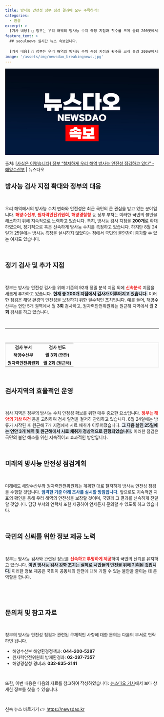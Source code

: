 ```yaml
---
title: 방사능 안전성 정부 점검 결과에 모두 주목하라!
categories:
  - 환경
excerpt: >
  [기사 내용] □ 정부는 우리 해역의 방사능 수치 측정 지점과 횟수를 크게 늘려 200곳에서 정기적으로 검사…
feature_text: >
  ## seoulnews 실시간 뉴스 속보입니다.

  [기사 내용] □ 정부는 우리 해역의 방사능 수치 측정 지점과 횟수를 크게 늘려 200곳에서 정기적으로 검사…
image: '/assets/img/newsdao_breakingnews.jpg'
---
```


![뉴스다오 속보](/assets/img/newsdao_breakingnews.jpg)

<p>출처: <a href="https://newsdao.kr/1718" rel="dofollow">[사실은 이렇습니다] 정부 “철저하게 우리 해역 방사능 안전성 점검하고 있다” - 해양수산부</a> | 뉴스다오</p>

<h2 data-ke-size="size26">방사능 검사 지점 확대와 정부의 대응</h2>

<p data-ke-size="size16">&nbsp;</p>

우리 해역에서의 방사능 수치 변화와 안전성은 최근 국민의 큰 관심을 받고 있는 분야입니다. <b><span style="color: #ee2323;">해양수산부</span></b>, <b><span style="color: #ee2323;">원자력안전위원회</span></b>, <b><span style="color: #ee2323;">해양경찰청</span></b> 등 정부 부처는 이러한 국민의 불안을 해소하기 위해 지속적으로 노력하고 있습니다. 특히, 방사능 검사 지점을 <b>200개</b>로 확대하였으며, 정기적으로 혹은 신속하게 방사능 수치를 측정하고 있습니다. 하지만 8월 24일과 25일에는 방사능 측정을 실시하지 않았다는 점에서 국민의 불안감이 증가할 수 있는 여지도 있습니다.

<p data-ke-size="size16">&nbsp;</p>

<h2 data-ke-size="size26">정기 검사 및 추가 지점</h2>

<p data-ke-size="size16">&nbsp;</p>

정부는 방사능 안전성 검사를 위해 기존의 92개 정밀 분석 지점 외에 <b><span style="color: #ee2323;">신속분석</span></b> 지점을 새롭게 추가하고 있습니다. <b><span style="background-color: #21538527;">현재 총 200개 지점에서 검사가 이루어지고 있습니다.</span></b> 이러한 점검은 해양 환경의 안전성을 보장하기 위한 필수적인 조치입니다. 예를 들어, 해양수산부는 연안 5개 권역에서 월 <b>3회</b> 검사하고, 원자력안전위원회는 원근해 지역에서 월 <b>2회</b> 검사를 하고 있습니다. 

<p data-ke-size="size16">&nbsp;</p>

<hr>

<p data-ke-size="size16">&nbsp;</p>

<table style="width:100%; border:1px solid #ddd;">
  <tr>
    <th style="text-align: center;"><b>검사 부서</b></th>
    <th style="text-align: center;"><b>검사 빈도</b></th>
  </tr>
  <tr>
    <td style="text-align: center; height: 17px;"><b>해양수산부</b></td>
    <td style="text-align: center; height: 17px;"><b>월 3회 (연안)</b></td>
  </tr>
  <tr>
    <td style="text-align: center; height: 17px;"><b>원자력안전위원회</b></td>
    <td style="text-align: center; height: 17px;"><b>월 2회 (원근해)</b></td>
  </tr>
</table>

<p data-ke-size="size16">&nbsp;</p>

<h2 data-ke-size="size26">검사지역의 효율적인 운영</h2>

<p data-ke-size="size16">&nbsp;</p>

검사 지역은 정부의 방사능 수치 안정성 확보를 위한 매우 중요한 요소입니다. <b><span style="color: #ee2323;">정부는 해양의 기상 여건</span></b> 등을 고려하여 검사 일정을 철저히 관리하고 있습니다. 8월 24일에는 방류가 시작된 후 원근해 7개 지점에서 시료 채취가 이루어졌습니다. <b><span style="background-color: #21538527;">그 다음 날인 25일에는 연안 3개 해역 및 원근해에서 시료 채취가 정상적으로 진행되었습니다.</span></b> 이러한 점검은 국민의 불안 해소를 위한 지속적이고 효과적인 방안입니다.

<p data-ke-size="size16">&nbsp;</p>

<h2 data-ke-size="size26">미래의 방사능 안전성 점검계획</h2>

<p data-ke-size="size16">&nbsp;</p>

미래에도 해양수산부와 원자력안전위원회는 계획한 대로 철저하게 방사능 안전성 점검을 수행할 것입니다. <b><span style="color: #1a5490;">엄격한 기준 아래 조사를 실시할 방침입니다.</span></b> 앞으로도 지속적인 지표의 확인을 통해 우리 해역의 안전성을 보장할 것이며, 국민께 그 결과를 신속하게 전달할 것입니다. 담당 부서의 연락처 또한 제공하여 언제든지 문의할 수 있도록 하고 있습니다. 

<p data-ke-size="size16">&nbsp;</p>

<h2 data-ke-size="size26">국민의 신뢰를 위한 정보 제공 노력</h2>

<p data-ke-size="size16">&nbsp;</p>

정부는 방사능 검사와 관련된 정보를 <b><span style="color: #ee2323;">신속하고 투명하게 제공</span></b>하여 국민의 신뢰를 유지하고 있습니다. <b><span style="background-color: #21538527;">이번 방사능 검사 강화 조치는 실제로 시민들의 안전을 위해 기획된 것입니다.</span></b> 이러한 정보 제공은 국민이 공동체의 안전에 대해 가질 수 있는 불안을 줄이는 데 큰 역할을 합니다. 

<p data-ke-size="size16">&nbsp;</p>

<p data-ke-size="size16">&nbsp;</p>

<h2 data-ke-size="size26">문의처 및 참고 자료</h2>

<p data-ke-size="size16">&nbsp;</p>

정부의 방사능 안전성 점검과 관련된 구체적인 사항에 대한 문의는 다음의 부서로 연락하면 됩니다.

<ul>
    <li>해양수산부 해양환경정책과: <b>044-200-5287</b></li>
    <li>원자력안전위원회 방재환경과: <b>02-397-7357</b></li>
    <li>해양경찰청 경비과: <b>032-835-2141</b></li>
</ul>

<p data-ke-size="size16">&nbsp;</p>

또한, 이번 내용은 다음의 자료를 참고하여 작성하였습니다: <a href="https://newsdao.kr/1718" target="_blank">뉴스다오 기사</a>에서 보다 상세한 정보를 찾을 수 있습니다.

<p data-ke-size="size16">&nbsp;</p> 

신속 뉴스 바로가기 👉 <a href="https://newsdao.kr" rel="dofollow">https://newsdao.kr</a>


